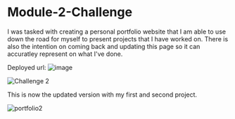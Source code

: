 # Module-2-Challenge

I was tasked with creating a personal portfolio website that I am able to use down the road for myself to present projects that I have worked on. There is also the intention on coming back and updating this page so it can accuratley represent on what I've done.

Deployed url: ![image](https://user-images.githubusercontent.com/117688172/213612199-eb81f79b-1582-4be2-a664-2d26b9d82881.png)

![Challenge 2](https://user-images.githubusercontent.com/117688172/205815616-bf0f104a-73d5-41e7-b54b-4110e4006334.png)

This is now the updated version with my first and second project.

![portfolio2](https://user-images.githubusercontent.com/117688172/227063409-aac406e5-e38e-4b1d-afb6-80d02137f6c4.jpg)
